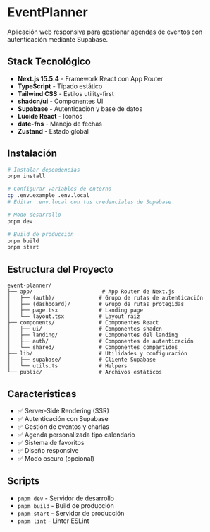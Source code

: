 # EventPlanner

Aplicación web responsiva para gestionar agendas de eventos con autenticación mediante Supabase.

## Stack Tecnológico

- **Next.js 15.5.4** - Framework React con App Router
- **TypeScript** - Tipado estático
- **Tailwind CSS** - Estilos utility-first
- **shadcn/ui** - Componentes UI
- **Supabase** - Autenticación y base de datos
- **Lucide React** - Iconos
- **date-fns** - Manejo de fechas
- **Zustand** - Estado global

## Instalación

```bash
# Instalar dependencias
pnpm install

# Configurar variables de entorno
cp .env.example .env.local
# Editar .env.local con tus credenciales de Supabase

# Modo desarrollo
pnpm dev

# Build de producción
pnpm build
pnpm start
```

## Estructura del Proyecto

```
event-planner/
├── app/                      # App Router de Next.js
│   ├── (auth)/              # Grupo de rutas de autenticación
│   ├── (dashboard)/         # Grupo de rutas protegidas
│   ├── page.tsx             # Landing page
│   └── layout.tsx           # Layout raíz
├── components/              # Componentes React
│   ├── ui/                  # Componentes shadcn
│   ├── landing/             # Componentes del landing
│   ├── auth/                # Componentes de autenticación
│   └── shared/              # Componentes compartidos
├── lib/                     # Utilidades y configuración
│   ├── supabase/            # Cliente Supabase
│   └── utils.ts             # Helpers
└── public/                  # Archivos estáticos
```

## Características

- ✅ Server-Side Rendering (SSR)
- ✅ Autenticación con Supabase
- ✅ Gestión de eventos y charlas
- ✅ Agenda personalizada tipo calendario
- ✅ Sistema de favoritos
- ✅ Diseño responsive
- ✅ Modo oscuro (opcional)

## Scripts

- `pnpm dev` - Servidor de desarrollo
- `pnpm build` - Build de producción
- `pnpm start` - Servidor de producción
- `pnpm lint` - Linter ESLint
